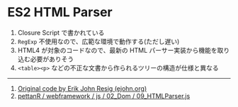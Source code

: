 # ES2 HTML Parser

1. Closure Script で書かれている
1. `RegExp` 不使用なので、広範な環境で動作する(ただし遅い)
2. HTML4 が対象のコードなので、最新の HTML パーサー実装から機能を取り込む必要がありそう
3. `<table><p>` などの不正な文書から作られるツリーの構造が仕様と異なる

---

1. [Original code by Erik John Resig (ejohn.org)](http://ejohn.org/blog/pure-javascript-html-parser/)
2. [pettanR / webframework / js / 02_Dom / 09_HTMLParser.js](https://github.com/pettanR/webframework/blob/38d5bab145631f33b0e9988dfb704252884b5986/js/02_dom/09_XHTMLParser.js)
